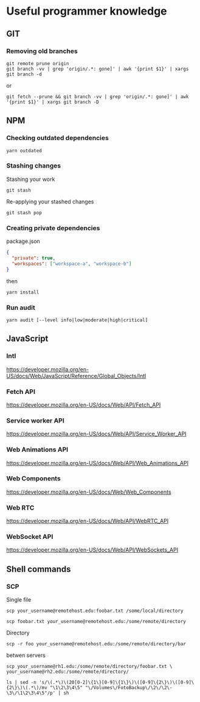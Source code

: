 # Useful programmer knowledge

## GIT

### Removing old branches

```shell script
git remote prune origin
git branch -vv | grep 'origin/.*: gone]' | awk '{print $1}' | xargs git branch -d
```

or

```shell script
git fetch --prune && git branch -vv | grep 'origin/.*: gone]' | awk '{print $1}' | xargs git branch -D
```

## NPM

### Checking outdated dependencies

```shell script
yarn outdated
```

### Stashing changes

Stashing your work
```shell script
git stash
```

Re-applying your stashed changes
```shell script
git stash pop
```

### Creating private dependencies

package.json
```json
{
  "private": true,
  "workspaces": ["workspace-a", "workspace-b"]
}
```

then 

```shell script
yarn install
```

### Run audit

```shell script
yarn audit [--level info|low|moderate|high|critical]
```

## JavaScript

### Intl

https://developer.mozilla.org/en-US/docs/Web/JavaScript/Reference/Global_Objects/Intl

### Fetch API

https://developer.mozilla.org/en-US/docs/Web/API/Fetch_API

### Service worker API

https://developer.mozilla.org/en-US/docs/Web/API/Service_Worker_API

### Web Animations API

https://developer.mozilla.org/en-US/docs/Web/API/Web_Animations_API

### Web Components

https://developer.mozilla.org/en-US/docs/Web/Web_Components

### Web RTC

https://developer.mozilla.org/en-US/docs/Web/API/WebRTC_API

### WebSocket API

https://developer.mozilla.org/en-US/docs/Web/API/WebSockets_API


## Shell commands

### SCP

Single file
```shell script
scp your_username@remotehost.edu:foobar.txt /some/local/directory

scp foobar.txt your_username@remotehost.edu:/some/remote/directory

```

Directory
```shell script
scp -r foo your_username@remotehost.edu:/some/remote/directory/bar

```

betwen servers
```shell script
scp your_username@rh1.edu:/some/remote/directory/foobar.txt \
your_username@rh2.edu:/some/remote/directory/
```


```shell script
ls | sed -n 's/\(.*\)\(20[0-2]\{1\}[0-9]\{1\}\)\([0-9]\{2\}\)\([0-9]\{2\}\)\(.*\)/mv "\1\2\3\4\5" "\/Volumes\/FotoBackup\/\2\/\2\-\3\/\1\2\3\4\5"/p' | sh
```